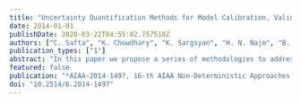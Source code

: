 ```yaml
---
title: "Uncertainty Quantification Methods for Model Calibration, Validation, and Risk Analysis"
date: 2014-01-01
publishDate: 2020-03-22T04:55:02.757518Z
authors: ["C. Safta", "K. Chowdhary", "K. Sargsyan", "H. N. Najm", "B. Debusschere", "L. P. Swiler", "M. S. Eldred"]
publication_types: ["1"]
abstract: "In this paper we propose a series of methodologies to address the problems in the NASA Langley Multidisciplinary UQ Challenge. A Bayesian approach is employed to characterize and calibrate the epistemic parameters in problem A, while variance-based global sensitivity analysis is proposed for problem B. For problems C and D we propose nested sampling methods for mixed aleatory-epistemic UQ."
featured: false
publication: "*AIAA-2014-1497, 16-th AIAA Non-Deterministic Approaches Conference*"
doi: "10.2514/6.2014-1497"
---
```



